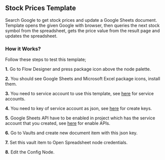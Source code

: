 ## Stock Prices Template

Search Google to get stock prices and update a Google Sheets document. Template opens the given Google with browser, then queries the next stock symbol from the spreadsheet, gets the price value from the result page and updates the spreadsheet.

### How it Works?

Follow these steps to test this template;

**1.** Go to Flow Designer and press package icon above the node palette.

**2.** You should see Google Sheets and Microsoft Excel package icons, install them.

**3.** You need to service account to use this template, see [here](https://cloud.google.com/iam/docs/creating-managing-service-accounts) for service accounts.

**4.** You need to key of service account as json, see [here](https://cloud.google.com/iam/docs/creating-managing-service-account-keys#iam-service-account-keys-create-console) for create keys.

**5.** Google Sheets API have to be enabled in project which has the service account that you created, see [here](https://support.google.com/googleapi/answer/6158841?hl=en) for enable APIs.

**6.** Go to Vaults and create new document item with this json key.

**7.** Set this vault item to Open Spreadsheet node credentials.

**8.** Edit the Config Node.
